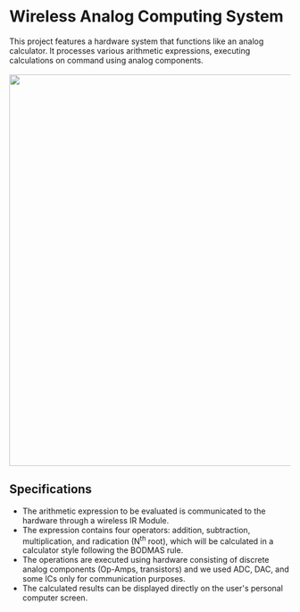 # Wireless Analog Computing System
This project features a hardware system that functions like an analog calculator. It processes various arithmetic expressions, executing calculations on command using analog components.\
 \
<img src="https://github.com/KeshavBaldeva/Analog-Calculator/assets/152970391/5ad662b9-db38-4fad-b2ef-cd59aa21ef24" width="700">

## Specifications
- The arithmetic expression to be evaluated is communicated to the hardware through a wireless IR Module.                                                                       
- The expression contains four operators: addition, subtraction, multiplication, and radication (N<sup>th</sup> root), which will be calculated in a calculator style following the BODMAS rule.
- The operations are executed using hardware consisting of discrete analog components (Op-Amps, transistors) and we used ADC, DAC, and some ICs only for communication purposes.
- The calculated results can be displayed directly on the user's personal computer screen.
